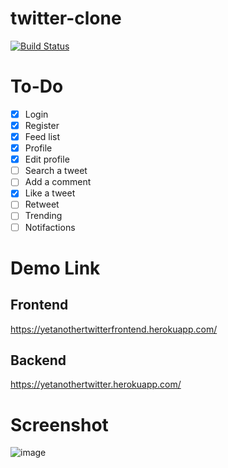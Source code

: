 # twitter-clone
[![Build Status](https://travis-ci.org/superbahbi/twitter-clone.svg?branch=master)](https://travis-ci.org/superbahbi/twitter-clone)
# To-Do
- [x] Login
- [x] Register
- [x] Feed list
- [x] Profile
- [x] Edit profile
- [ ] Search a tweet
- [ ] Add a comment
- [x] Like a tweet
- [ ] Retweet
- [ ] Trending
- [ ] Notifactions

# Demo Link
## Frontend
https://yetanothertwitterfrontend.herokuapp.com/
## Backend
https://yetanothertwitter.herokuapp.com/
# Screenshot
![image](https://i.gyazo.com/5fb9072f3ae50a5df31ba5066f460992.png)
